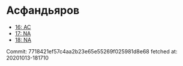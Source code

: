 # Асфандьяров
- [16: AC](16.md)
- [17: NA](17.md)
- [18: NA](18.md)

Commit: 7718421ef57c4aa2b23e65e55269f025981d8e68
 fetched at: 20201013-181710
